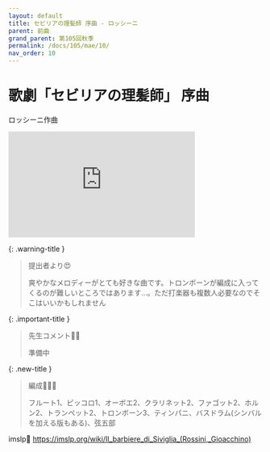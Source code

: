 ```yaml
---
layout: default
title: セビリアの理髪師 序曲 - ロッシーニ
parent: 前曲
grand_parent: 第105回秋季
permalink: /docs/105/mae/10/
nav_order: 10
---
```


# 歌劇「セビリアの理髪師」 序曲

ロッシーニ作曲

<iframe width="370" height="210" src="https://www.youtube.com/embed/8mVfVaqGZnQ?si=-qDshpoObA61njMV" title="YouTube video player" frameborder="0" allow="accelerometer; autoplay; clipboard-write; encrypted-media; gyroscope; picture-in-picture; web-share" referrerpolicy="strict-origin-when-cross-origin" allowfullscreen></iframe>

{: .warning-title }
> 提出者より😍
>
> 爽やかなメロディーがとても好きな曲です。トロンボーンが編成に入ってくるのが難しいところではあります…。ただ打楽器も複数人必要なのでそこはいいかもしれません

{: .important-title }
> 先生コメント🤵‍♂️
>
> 準備中

{: .new-title }
> 編成🎻🎺🥁
>
> フルート1、ピッコロ1、オーボエ2、クラリネット2、ファゴット2、ホルン2、トランペット2、トロンボーン3、ティンパニ、バスドラム(シンバルを加える版もある)、弦五部

imslp🎼
<a href="https://imslp.org/wiki/Il_barbiere_di_Siviglia_(Rossini,_Gioacchino)">https://imslp.org/wiki/Il_barbiere_di_Siviglia_(Rossini,_Gioacchino)</a>